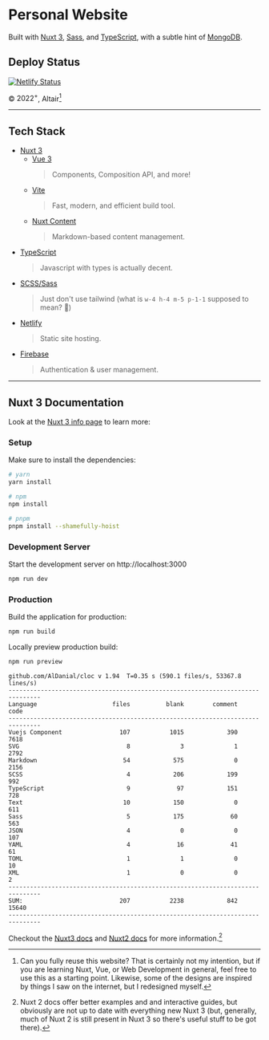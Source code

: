 # Personal Website

Built with [Nuxt 3](https://nuxt.com/v3),
[Sass](https://sass-lang.com), and [TypeScript](https://www.typescriptlang.org),
with a subtle hint of [MongoDB](https://www.mongodb.com).

## Deploy Status

[![Netlify Status](https://api.netlify.com/api/v1/badges/e0f5d7d0-9d2a-45ae-8962-6e3af2ec4cf3/deploy-status)](https://app.netlify.com/sites/amittai/deploys)

&copy; ${2022}^{+}$, Altair[^1]

---

## Tech Stack

- [Nuxt 3](https://nuxt.com/v3)
  - [Vue 3](https://vuejs.org/)
    > Components, Composition API, and more!
  - [Vite](https://vitejs.dev)
    > Fast, modern, and efficient build tool.
  - [Nuxt Content](https://content.nuxtjs.org/)
    > Markdown-based content management.
- [TypeScript](https://www.typescriptlang.org)
  > Javascript with types is actually decent.
- [SCSS/Sass](https://sass-lang.com)
  > Just don't use tailwind (what is `w-4 h-4 m-5 p-1-1` supposed to mean? 🤔)
- [Netlify](https://www.netlify.com)
  > Static site hosting.
- [Firebase](https://firebase.google.com)
  > Authentication & user management.

---

## Nuxt 3 Documentation

Look at the [Nuxt 3 info page](https://v3.nuxtjs.org) to learn more:

### Setup

Make sure to install the dependencies:

```bash
# yarn
yarn install

# npm
npm install

# pnpm
pnpm install --shamefully-hoist
```

### Development Server

Start the development server on http://localhost:3000

```bash
npm run dev
```

### Production

Build the application for production:

```bash
npm run build
```

Locally preview production build:

```bash
npm run preview
```

```text
github.com/AlDanial/cloc v 1.94  T=0.35 s (590.1 files/s, 53367.8 lines/s)
-------------------------------------------------------------------------------
Language                     files          blank        comment           code
-------------------------------------------------------------------------------
Vuejs Component                107           1015            390           7618
SVG                              8              3              1           2792
Markdown                        54            575              0           2156
SCSS                             4            206            199            992
TypeScript                       9             97            151            728
Text                            10            150              0            611
Sass                             5            175             60            563
JSON                             4              0              0            107
YAML                             4             16             41             61
TOML                             1              1              0             10
XML                              1              0              0              2
-------------------------------------------------------------------------------
SUM:                           207           2238            842          15640
-------------------------------------------------------------------------------
```

Checkout the [Nuxt3 docs](https://nuxt.com/docs)
and [Nuxt2 docs](https://nuxtjs.org/docs/) for more information.[^2]

[^1]: Can you fully reuse this website? That is certainly not my
      intention, but if you are learning Nuxt, Vue,
      or Web Development in general,
      feel free to use this as a starting point.
      Likewise, some of the designs are inspired by
      things I saw on the internet, but I redesigned myself.

[^2]: Nuxt 2 docs offer better examples and and interactive guides,
      but obviously are not up to date with everything new Nuxt 3
      (but, generally, much of Nuxt 2 is still present in Nuxt 3
      so there's useful stuff to be got there).
